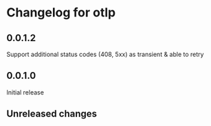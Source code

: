 # Changelog for otlp

## 0.0.1.2

Support additional status codes (408, 5xx) as transient & able to retry

## 0.0.1.0

Initial release
## Unreleased changes
